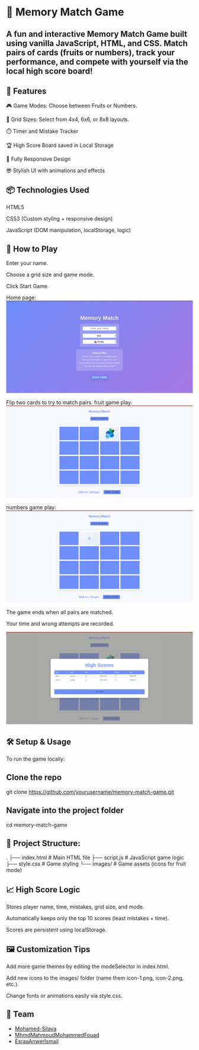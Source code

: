 # 🧠 Memory Match Game
## A fun and interactive Memory Match Game built using vanilla JavaScript, HTML, and CSS. Match pairs of cards (fruits or numbers), track your performance, and compete with yourself via the local high score board!


## 🚀 Features
🎮 Game Modes: Choose between Fruits or Numbers.

🔢 Grid Sizes: Select from 4x4, 6x6, or 8x8 layouts.

⏱️ Timer and Mistake Tracker

🏆 High Score Board saved in Local Storage

📱 Fully Responsive Design

😎 Stylish UI with animations and effects

## 📦 Technologies Used
HTML5

CSS3 (Custom styling + responsive design)

JavaScript (DOM manipulation, localStorage, logic)

## 🧩 How to Play
Enter your name.

Choose a grid size and game mode.

Click Start Game.

Home page:
![Home page](https://github.com/Mohamed-Silaya/JS-Games/blob/main/Memory_card_game/Home%20page.png)

Flip two cards to try to match pairs.
fruit game play:
![fruits](https://github.com/Mohamed-Silaya/JS-Games/blob/main/Memory_card_game/fruits.png)

numbers game play:
![Numbers](https://github.com/Mohamed-Silaya/JS-Games/blob/main/Memory_card_game/Numbers.png)

The game ends when all pairs are matched.

Your time and wrong attempts are recorded.

![Leader board](https://github.com/Mohamed-Silaya/JS-Games/blob/main/Memory_card_game/leader%20board.png)
## 🛠️ Setup & Usage
To run the game locally:

## Clone the repo
git clone https://github.com/yourusername/memory-match-game.git

## Navigate into the project folder
cd memory-match-game

## 📂 Project Structure:
.
├── index.html       # Main HTML file
├── script.js        # JavaScript game logic
├── style.css        # Game styling
└── images/          # Game assets (icons for fruit mode)
## 📈 High Score Logic
Stores player name, time, mistakes, grid size, and mode.

Automatically keeps only the top 10 scores (least mistakes + time).

Scores are persistent using localStorage.

## 🖼️ Customization Tips
Add more game themes by editing the modeSelector in index.html.

Add new icons to the images/ folder (name them icon-1.png, icon-2.png, etc.).

Change fonts or animations easily via style.css.

## 👥 Team

- [Mohamed-Silaya](https://github.com/Mohamed-Silaya) 
- [MhmdMahmoudMohammedFouad ](https://github.com/MhmdMahmoudMohammedFouad) 
- [EsraaAnwerIsmail](https://github.com/EsraaAnwerIsmail) 





